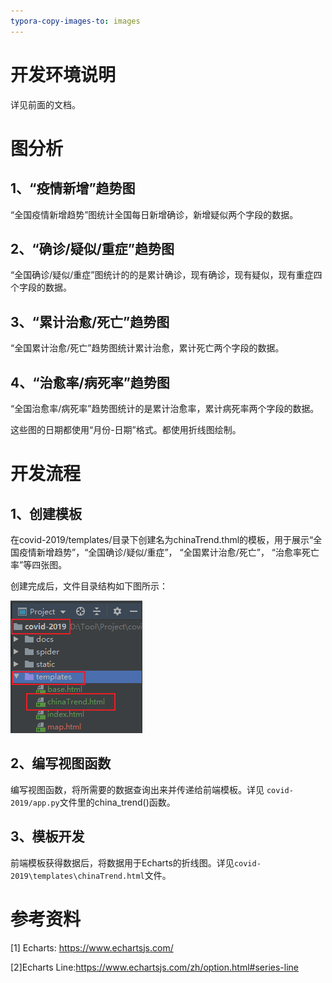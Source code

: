 ```yaml
---
typora-copy-images-to: images
---
```


# 开发环境说明

详见前面的文档。

# 图分析

## 1、“疫情新增”趋势图

“全国疫情新增趋势”图统计全国每日新增确诊，新增疑似两个字段的数据。

## 2、“确诊/疑似/重症”趋势图

“全国确诊/疑似/重症”图统计的的是累计确诊，现有确诊，现有疑似，现有重症四个字段的数据。

## 3、“累计治愈/死亡”趋势图

“全国累计治愈/死亡”趋势图统计累计治愈，累计死亡两个字段的数据。

## 4、“治愈率/病死率”趋势图

“全国治愈率/病死率”趋势图统计的是累计治愈率，累计病死率两个字段的数据。

这些图的日期都使用“月份-日期”格式。都使用折线图绘制。

# 开发流程

## 1、创建模板

在covid-2019/templates/目录下创建名为chinaTrend.thml的模板，用于展示“全国疫情新增趋势”，“全国确诊/疑似/重症”， “全国累计治愈/死亡”， “治愈率死亡率”等四张图。

创建完成后，文件目录结构如下图所示：

![image-20200320143818983](images/image-20200320143818983.png)

## 2、编写视图函数

编写视图函数，将所需要的数据查询出来并传递给前端模板。详见 `covid-2019/app.py`文件里的china_trend()函数。

## 3、模板开发

前端模板获得数据后，将数据用于Echarts的折线图。详见`covid-2019\templates\chinaTrend.html`文件。

# 参考资料

[1] Echarts: https://www.echartsjs.com/

[2]Echarts Line:https://www.echartsjs.com/zh/option.html#series-line